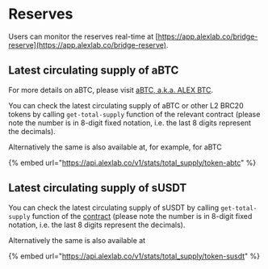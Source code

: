 # Reserves

Users can monitor the reserves real-time at [https://app.alexlab.co/bridge-reserve](https://app.alexlab.co/bridge-reserve).

## Latest circulating supply of aBTC

For more details on aBTC, please visit [aBTC, a.k.a. ALEX BTC](abtc-a.k.a-alex-btc.md).

You can check the latest circulating supply of aBTC or other L2 BRC20 tokens by calling `get-total-supply` function of the relevant contract (please note the number is in 8-digit fixed notation, i.e. the last 8 digits represent the decimals).

Alternatively the same is also available at, for example, for aBTC

{% embed url="https://api.alexlab.co/v1/stats/total_supply/token-abtc" %}

## Latest circulating supply of sUSDT

You can check the latest circulating supply of sUSDT by calling `get-total-supply` function of the [contract](https://explorer.hiro.so/txid/0xa4157b445d284951436706e2e9f1b5819e48526c8ef363f93df38c461d8a3192?chain=mainnet) (please note the number is in 8-digit fixed notation, i.e. the last 8 digits represent the decimals).

Alternatively the same is also available at

{% embed url="https://api.alexlab.co/v1/stats/total_supply/token-susdt" %}
